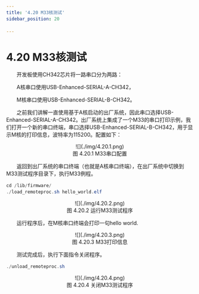 ```yaml
---
title: '4.20 M33核测试'
sidebar_position: 20

---
```


# 4.20 M33核测试

&emsp;&emsp;开发板使用CH342芯片将一路串口分为两路：

&emsp;&emsp;A核串口使用USB-Enhanced-SERIAL-A-CH342，

&emsp;&emsp;M核串口使用USB-Enhanced-SERIAL-B-CH342。

&emsp;&emsp;之前我们讲解一直使用基于A核启动的出厂系统，因此串口选择USB-Enhanced-SERIAL-A-CH342。出厂系统上集成了一个M33的串口打印示例，我们打开一个新的串口终端，串口选择USB-Enhanced-SERIAL-B-CH342，用于显示M核的打印信息，波特率为115200。配置如下：


<center>
![](./img/4.20.1.png)<br />
图 4.20.1 M33串口配置
</center>

&emsp;&emsp;返回到出厂系统的串口终端（也就是A核串口终端），在出厂系统中切换到M33测试程序目录下，执行M33例程。

```c#
cd /lib/firmware/
./load_remoteproc.sh hello_world.elf
```

<center>
![](./img/4.20.2.png)<br />
图 4.20.2 运行M33测试程序
</center>

&emsp;&emsp;运行程序后，在M核串口终端会打印一句hello world.

<center>
![](./img/4.20.3.png)<br />
图 4.20.3 M33打印信息
</center>

&emsp;&emsp;测试完成后，执行下面指令关闭程序。

```c#
./unload_remoteproc.sh
```

<center>
![](./img/4.20.4.png)<br />
图 4.20.4 关闭M33测试程序
</center>








